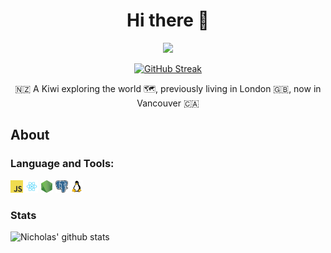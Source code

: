 <h1 align="center">
  Hi there 👋
  </h1>
<div align="center">
<img src="https://komarev.com/ghpvc/?username=nicholas-l" />

[![GitHub Streak](http://github-readme-streak-stats.herokuapp.com?user=nicholas-l&hide_border=true)](https://git.io/streak-stats)

<!--
**nicholas-l/nicholas-l** is a ✨ _special_ ✨ repository because its `README.md` (this file) appears on your GitHub profile.

Here are some ideas to get you started:
- 🔭 I’m currently working on ...
- 👯 I’m looking to collaborate on ...
- 🤔 I’m looking for help with ...
- 💬 Ask me about ...
- 📫 How to reach me: ...
- 😄 Pronouns: ...
- ⚡ Fun fact: ...
-->
</div>
<div align="center">
🇳🇿 A Kiwi exploring the world 🗺️, previously living in London 🇬🇧, now in Vancouver 🇨🇦
</div>

## About

### Language and Tools:

<code><img height="20" src="https://raw.githubusercontent.com/github/explore/master/topics/javascript/javascript.png"></code>
<code><img height="20" src="https://raw.githubusercontent.com/github/explore/master/topics/react/react.png"/></code>
<code><img height="20" src="https://raw.githubusercontent.com/github/explore/master/topics/nodejs/nodejs.png"></code>
<code><img height="20" src="https://raw.githubusercontent.com/github/explore/master/topics/postgresql/postgresql.png" /></code>
<code><img height="20" src="https://raw.githubusercontent.com/github/explore/master/topics/linux/linux.png" /></code>


### Stats

![Nicholas' github stats](https://github-readme-stats.vercel.app/api?username=nicholas-l&show_icons=true&hide_border=true)
